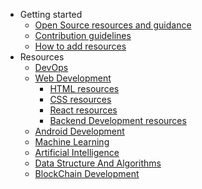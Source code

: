 * Getting started
  - [Open Source resources and guidance](../pages/open-source-resources.md)
  - [Contribution guidelines](../Contributing.md)
  - [How to add resources](../how-to-add-resources.md)
* Resources
  - [DevOps](./../pages/devops-resources.md)
  - [Web Development](./../pages/web-development-resources.md)
    - [HTML resources](./../pages/HTML-resources.md)
    - [CSS resources](./../pages/css-resources.md)
    - [React resources](./../pages/react-resources.md)
    - [Backend Development resources](./../pages/backend-development-resources.md)
  - [Android Development](../pages/android-development-resources.md)
  - [Machine Learning](../pages/machine-learning-resources.md)
  - [Artificial Intelligence](../pages/AI-resources.md)
  - [Data Structure And Algorithms](../pages/data-structure-and-algorithms-resources.md)
  - [BlockChain Development](../pages/full-stack-blockchain-development.md)
